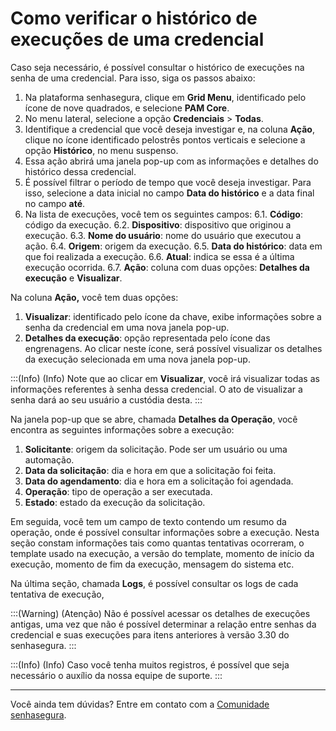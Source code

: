 # Como verificar o histórico de execuções de uma credencial

Caso seja necessário, é possível consultar o histórico de execuções na senha de uma credencial. Para isso, siga os passos abaixo:

1. Na plataforma senhasegura, clique em **Grid Menu**, identificado pelo ícone de nove quadrados, e selecione **PAM Core**.
2. No menu lateral, selecione a opção **Credenciais** > **Todas**.
3. Identifique a credencial que você deseja investigar e, na coluna **Ação**, clique no ícone identificado pelostrês pontos verticais e selecione a opção **Histórico**, no menu suspenso.
4. Essa ação abrirá uma janela pop-up com as informações e detalhes do histórico dessa credencial.
5. É possível filtrar o período de tempo que você deseja investigar. Para isso, selecione a data inicial no campo **Data do histórico** e a data final no campo **até**.
6. Na lista de execuções, você tem os seguintes campos:
    6.1. **Código**: código da execução.
    6.2. **Dispositivo**: dispositivo que originou a execução.
    6.3. **Nome do usuário**: nome do usuário que executou a ação.
    6.4. **Origem**: origem da execução.
    6.5. **Data do histórico**: data em que foi realizada a execução.
    6.6. **Atual**: indica se essa é a última execução ocorrida.
    6.7. **Ação**: coluna com duas opções: **Detalhes da execução** e **Visualizar**.

Na coluna **Ação,** você tem duas opções:

1. **Visualizar**: identificado pelo ícone da chave, exibe informações sobre a senha da credencial em uma nova janela pop-up.
2. **Detalhes da execução**: opção representada pelo ícone das engrenagens. Ao clicar neste ícone, será possível visualizar os detalhes da execução selecionada em uma nova janela pop-up.

:::(Info) (Info)
Note que ao clicar em **Visualizar**, você irá visualizar todas as informações referentes à senha dessa credencial. O ato de visualizar a senha dará ao seu usuário a custódia desta.
:::

Na janela pop-up que se abre, chamada **Detalhes da Operação**, você encontra as seguintes informações sobre a execução:

1. **Solicitante**: origem da solicitação. Pode ser um usuário ou uma automação.
2. **Data da solicitação**: dia e hora em que a solicitação foi feita.
3. **Data do agendamento**: dia e hora em a solicitação foi agendada.
4. **Operação**: tipo de operação a ser executada.
5. **Estado**: estado da execução da solicitação.

Em seguida, você tem um campo de texto contendo um resumo da operação, onde é possível consultar informações sobre a execução. Nesta seção constam informações tais como quantas tentativas ocorreram, o template usado na execução, a versão do template, momento de início da execução, momento de fim da execução, mensagem do sistema etc.

Na última seção, chamada **Logs**, é possível consultar os logs de cada tentativa de execução,

:::(Warning) (Atenção)
Não é possível acessar os detalhes de execuções antigas, uma vez que não é possível determinar a relação entre senhas da credencial e suas execuções para itens anteriores à versão 3.30 do senhasegura.
:::

:::(Info) (Info)
Caso você tenha muitos registros, é possível que seja necessário o auxílio da nossa equipe de suporte.
:::

***

Você ainda tem dúvidas? Entre em contato com a [Comunidade senhasegura](https://community.senhasegura.io/).